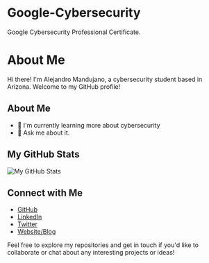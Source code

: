 # Google-Cybersecurity
Google Cybersecurity Professional Certificate.
# About Me

Hi there! I'm Alejandro Mandujano, a cybersecurity student based in Arizona. Welcome to my GitHub profile!

## About Me

- 🌱 I'm currently learning more about cybersecurity 
- 💬 Ask me about it.

## My GitHub Stats

![My GitHub Stats](https://github-readme-stats.vercel.app/api?username=your-username&show_icons=true)

## Connect with Me

- [GitHub](https://github.com/your-username)
- [LinkedIn](https://www.linkedin.com/in/your-profile/)
- [Twitter](https://twitter.com/your-handle)
- [Website/Blog](https://yourwebsite.com/)

Feel free to explore my repositories and get in touch if you'd like to collaborate or chat about any interesting projects or ideas!
